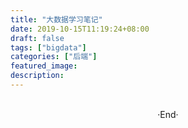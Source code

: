 ```yaml
---
title: "大数据学习笔记"
date: 2019-10-15T11:19:24+08:00
draft: false
tags: ["bigdata"]
categories: ["后端"]
featured_image: 
description: 
---
```


<br>

<center>  ·End·  </center>